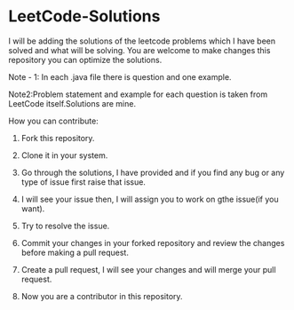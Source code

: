 # LeetCode-Solutions
I will be adding the solutions of the leetcode problems which I have been solved and what will be solving. You are welcome to make changes this repository you can optimize the solutions.

Note - 1: In each .java file there is question and one example.

Note2:Problem statement and example for each question is taken from LeetCode itself.Solutions are mine. 

How you can contribute:

1. Fork this repository.

2. Clone it in your system.

3. Go through the solutions, I have provided and if you find any bug or any type of issue first raise that issue.

4. I will see your issue then, I will assign you to work on gthe issue(if you want).

3. Try to resolve the issue.

4. Commit your changes in your forked repository and review the changes before making a pull request.

5. Create a pull request, I will see your changes and will merge your pull request.

6. Now you are a contributor in this repository.
